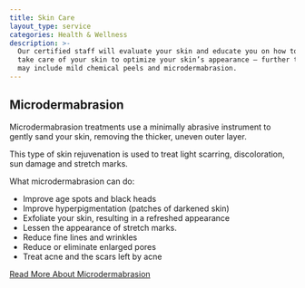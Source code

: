 ```yaml
---
title: Skin Care
layout_type: service
categories: Health & Wellness
description: >-
  Our certified staff will evaluate your skin and educate you on how to properly
  take care of your skin to optimize your skin’s appearance – further treatments
  may include mild chemical peels and microdermabrasion.
---
```


## Microdermabrasion

Microdermabrasion treatments use a minimally abrasive instrument to gently sand your skin, removing the thicker, uneven outer layer.

This type of skin rejuvenation is used to treat light scarring, discoloration, sun damage and stretch marks.

What microdermabrasion can do:
* Improve age spots and black heads
* Improve hyperpigmentation (patches of darkened skin)
* Exfoliate your skin, resulting in a refreshed appearance
* Lessen the appearance of stretch marks.
* Reduce fine lines and wrinkles
* Reduce or eliminate enlarged pores
* Treat acne and the scars left by acne

[Read More About Microdermabrasion](/services/microdermabrasion)
